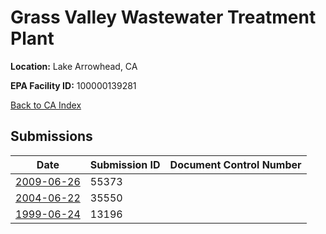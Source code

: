 # Grass Valley Wastewater Treatment Plant

**Location:** Lake Arrowhead, CA

**EPA Facility ID:** 100000139281

[Back to CA Index](../../index.md)

## Submissions

| Date | Submission ID | Document Control Number |
|------|--------------|-------------------------|
| [2009-06-26](submissions/55373.md) | 55373 |  |
| [2004-06-22](submissions/35550.md) | 35550 |  |
| [1999-06-24](submissions/13196.md) | 13196 |  |
